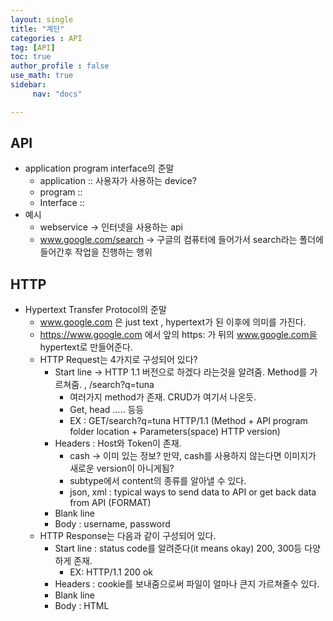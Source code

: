 ```yaml
---
layout: single
title: "계단"
categories : API
tag: [API]
toc: true
author_profile : false
use_math: true
sidebar:
     nav: "docs"

---
```






## API

* application program interface의 준말
  * application :: 사용자가 사용하는 device?
  * program :: 
  * Interface ::
* 예시
  * webservice -> 인터넷을 사용하는 api
  * www.google.com/search -> 구글의 컴퓨터에 들어가서 search라는 폴더에 들어간후 작업을 진행하는 행위

## HTTP

* Hypertext Transfer Protocol의 준말
  *  www.google.com 은 just text , hypertext가 된 이후에 의미를 가진다.
  * https://www.google.com 에서 앞의 https: 가 뒤의 www.google.com을 hypertext로 만들어준다.
  * HTTP Request는 4가지로 구성되어 있다? 
    * Start line -> HTTP 1.1 버전으로 하겠다 라는것을 알려줌. Method를 가르쳐줌. , /search?q=tuna
      * 여러가지 method가 존재. CRUD가 여기서 나온듯.
      * Get, head ..... 등등 
      * EX : GET/search?q=tuna HTTP/1.1 (Method + API program folder location + Parameters(space) HTTP version)
    * Headers : Host와 Token이 존재. 
      * cash -> 이미 있는 정보? 만약, cash를 사용하지 않는다면 이미지가 새로운 version이 아니게됨? 
      * subtype에서 content의 종류를 알아낼 수 있다. 
      * json, xml : typical ways to send data to API or get back data from API (FORMAT)
    * Blank line
    * Body : username, password
  * HTTP Response는 다음과 같이 구성되어 있다.
    * Start line : status code를 알려준다(it means okay) 200, 300등 다양하게 존재. 
      * EX: HTTP/1.1 200 ok
    * Headers : cookie를 보내줌으로써 파일이 얼마나 큰지 가르쳐줄수 있다.
    * Blank line
    * Body : HTML 





 